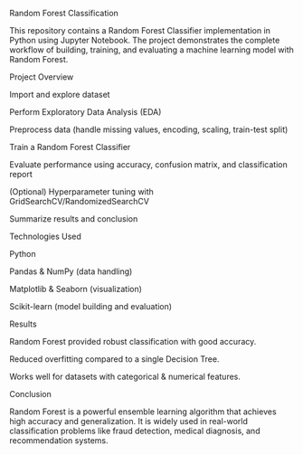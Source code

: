Random Forest Classification

This repository contains a Random Forest Classifier implementation in Python using Jupyter Notebook. The project demonstrates the complete workflow of building, training, and evaluating a machine learning model with Random Forest.

Project Overview

Import and explore dataset

Perform Exploratory Data Analysis (EDA)

Preprocess data (handle missing values, encoding, scaling, train-test split)

Train a Random Forest Classifier

Evaluate performance using accuracy, confusion matrix, and classification report

(Optional) Hyperparameter tuning with GridSearchCV/RandomizedSearchCV

Summarize results and conclusion

Technologies Used

Python

Pandas & NumPy (data handling)

Matplotlib & Seaborn (visualization)

Scikit-learn (model building and evaluation)

 Results

Random Forest provided robust classification with good accuracy.

Reduced overfitting compared to a single Decision Tree.

Works well for datasets with categorical & numerical features.

Conclusion

Random Forest is a powerful ensemble learning algorithm that achieves high accuracy and generalization. 
It is widely used in real-world classification problems like fraud detection, medical diagnosis, and recommendation systems.
